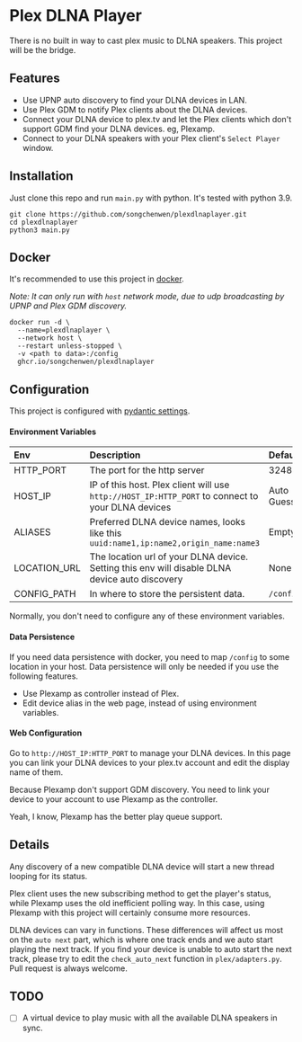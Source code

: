 # Plex DLNA Player

There is no built in way to cast plex music to DLNA speakers.
This project will be the bridge.

## Features

- Use UPNP auto discovery to find your DLNA devices in LAN.
- Use Plex GDM to notify Plex clients about the DLNA devices.
- Connect your DLNA device to plex.tv and let the Plex clients which don't support GDM find your DLNA devices. eg, Plexamp.
- Connect to your DLNA speakers with your Plex client's `Select Player` window.

## Installation
Just clone this repo and run `main.py` with python.
It's tested with python 3.9.

~~~
git clone https://github.com/songchenwen/plexdlnaplayer.git
cd plexdlnaplayer
python3 main.py
~~~

## Docker

It's recommended to use this project in [docker](https://github.com/users/songchenwen/packages/container/package/plexdlnaplayer).

*Note: It can only run with `host` network mode, due to udp broadcasting by UPNP and Plex GDM discovery.*

~~~
docker run -d \
  --name=plexdlnaplayer \
  --network host \
  --restart unless-stopped \
  -v <path to data>:/config
  ghcr.io/songchenwen/plexdlnaplayer
~~~

## Configuration

This project is configured with [pydantic settings](https://pydantic-docs.helpmanual.io/usage/settings/).


#### Environment Variables

| Env         |      Description      |         Default         |
| :---------- | :-------------------- | :---------------------- | 
| HTTP_PORT   | The port for the http server  | 32488 |
| HOST_IP     | IP of this host. Plex client will use `http://HOST_IP:HTTP_PORT` to connect to your DLNA devices | Auto Guess |
| ALIASES     | Preferred DLNA device names, looks like this `uuid:name1,ip:name2,origin_name:name3` | Empty |
| LOCATION_URL | The location url of your DLNA device. Setting this env will disable DLNA device auto discovery | None |
| CONFIG_PATH | In where to store the persistent data. | `/config`  |

Normally, you don't need to configure any of these environment variables.

#### Data Persistence

If you need data persistence with docker, you need to map `/config` to some location in your host. Data persistence will only be needed if you use the following features.

- Use Plexamp as controller instead of Plex.
- Edit device alias in the web page, instead of using environment variables.

#### Web Configuration

Go to `http://HOST_IP:HTTP_PORT` to manage your DLNA devices. 
In this page you can link your DLNA devices to your plex.tv account and edit the display name of them.

Because Plexamp don't support GDM discovery. You need to link your device to your account to use Plexamp as the controller. 

Yeah, I know, Plexamp has the better play queue support.

## Details

Any discovery of a new compatible DLNA device will start a new thread looping for its status.

Plex client uses the new subscribing method to get the player's status, while Plexamp uses the old inefficient polling way. In this case, using Plexamp with this project will certainly consume more resources.

DLNA devices can vary in functions. These differences will affect us most on the `auto next` part, which is where one track ends and we auto start playing the next track. If you find your device is unable to auto start the next track, please try to edit the `check_auto_next` function in `plex/adapters.py`. Pull request is always welcome.

## TODO

- [ ] A virtual device to play music with all the available DLNA speakers in sync.

